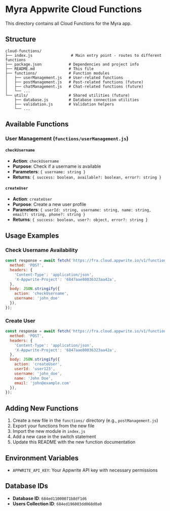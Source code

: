 # Myra Appwrite Cloud Functions

This directory contains all Cloud Functions for the Myra app.

## Structure

```
cloud-functions/
├── index.js                 # Main entry point - routes to different functions
├── package.json            # Dependencies and project info
├── README.md               # This file
├── functions/              # Function modules
│   ├── userManagement.js   # User-related functions
│   ├── postManagement.js   # Post-related functions (future)
│   ├── chatManagement.js   # Chat-related functions (future)
│   └── ...
└── utils/                  # Shared utilities (future)
    ├── database.js         # Database connection utilities
    ├── validation.js       # Validation helpers
    └── ...
```

## Available Functions

### User Management (`functions/userManagement.js`)

#### `checkUsername`
- **Action**: `checkUsername`
- **Purpose**: Check if a username is available
- **Parameters**: `{ username: string }`
- **Returns**: `{ success: boolean, available?: boolean, error?: string }`

#### `createUser`
- **Action**: `createUser`
- **Purpose**: Create a new user profile
- **Parameters**: `{ userId: string, username: string, name: string, email?: string, phone?: string }`
- **Returns**: `{ success: boolean, user?: object, error?: string }`

## Usage Examples

### Check Username Availability
```javascript
const response = await fetch('https://fra.cloud.appwrite.io/v1/functions/YOUR_FUNCTION_ID/executions', {
  method: 'POST',
  headers: {
    'Content-Type': 'application/json',
    'X-Appwrite-Project': '6847aae80036323aa42a',
  },
  body: JSON.stringify({
    action: 'checkUsername',
    username: 'john_doe'
  }),
});
```

### Create User
```javascript
const response = await fetch('https://fra.cloud.appwrite.io/v1/functions/YOUR_FUNCTION_ID/executions', {
  method: 'POST',
  headers: {
    'Content-Type': 'application/json',
    'X-Appwrite-Project': '6847aae80036323aa42a',
  },
  body: JSON.stringify({
    action: 'createUser',
    userId: 'user123',
    username: 'john_doe',
    name: 'John Doe',
    email: 'john@example.com'
  }),
});
```

## Adding New Functions

1. Create a new file in the `functions/` directory (e.g., `postManagement.js`)
2. Export your functions from the new file
3. Import the new module in `index.js`
4. Add a new case in the switch statement
5. Update this README with the new function documentation

## Environment Variables

- `APPWRITE_API_KEY`: Your Appwrite API key with necessary permissions

## Database IDs

- **Database ID**: `684ed11000071b8df1d6`
- **Users Collection ID**: `684ed196003dd068d0a0` 